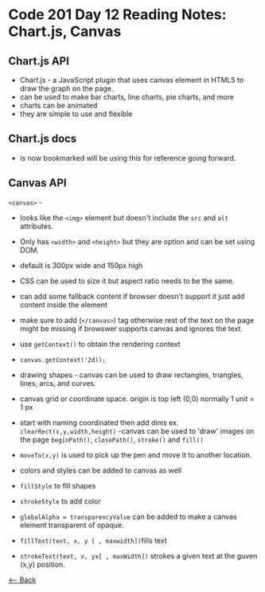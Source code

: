 # Code 201 Day 12 Reading Notes: Chart.js, Canvas

## Chart.js API

- Chart.js - a JavaScript plugin that uses canvas element in HTML5 to draw the graph on the page.
- can be used to make bar charts, line charts, pie charts, and more
- charts can be animated
- they are simple to use and flexible

## Chart.js docs

- is now bookmarked will be using this for reference going forward.

## Canvas API

`<canvas>` - 

- looks like the `<img>` element but doesn't include the `src` and `alt` attributes. 

- Only has `<width>` and `<height>` but they are option and can be set using DOM.

- default is 300px wide and 150px high

- CSS can be used to size it but aspect ratio needs to be the same.
- can add some fallback content if browser doesn't support it just add content inside the element
- make sure to add (`</canvas>`) tag otherwise rest of the text on the page might be missing if browswer supports canvas and ignores the text.

- use `getContext()` to obtain the rendering context
- `canvas.getContext('2d));`

- drawing shapes - canvas can be used to draw rectangles, triangles, lines, arcs, and curves.
- canvas grid or coordinate space. origin is top left (0,0) normally 1 unit = 1 px
- start with naming coordinated then add dims ex. `clearRect(x,y,width,height)`
-canvas can be used to 'draw' images on the page `beginPath()`, `closePath()`, `stroke()` and `fill()` 
- `moveTo(x,y)` is used to pick up the pen and move it to another location.

- colors and styles can be added to canvas as well
- `fillStyle` to fill shapes
- `strokeStyle` to add color
- `globalAlpha = transparencyValue` can be added to make a canvas element transparent of opaque.

- `fillText(text, x, y [ , maxwidth])`fills text
- `strokeText(text, x, yx[ , maxWidth])` strokes a given text at the guven (x,y) position.


[<-- Back](README.md)